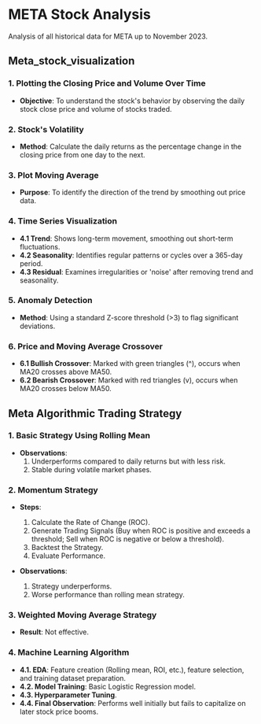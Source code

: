 # META Stock Analysis

Analysis of all historical data for META up to November 2023.

## Meta_stock_visualization

### 1. Plotting the Closing Price and Volume Over Time

- **Objective**: To understand the stock's behavior by observing the daily stock close price and volume of stocks traded.

### 2. Stock's Volatility

- **Method**: Calculate the daily returns as the percentage change in the closing price from one day to the next.

### 3. Plot Moving Average

- **Purpose**: To identify the direction of the trend by smoothing out price data.

### 4. Time Series Visualization

- **4.1 Trend**: Shows long-term movement, smoothing out short-term fluctuations.
- **4.2 Seasonality**: Identifies regular patterns or cycles over a 365-day period.
- **4.3 Residual**: Examines irregularities or 'noise' after removing trend and seasonality.

### 5. Anomaly Detection

- **Method**: Using a standard Z-score threshold (>3) to flag significant deviations.

### 6. Price and Moving Average Crossover

- **6.1 Bullish Crossover**: Marked with green triangles (^), occurs when MA20 crosses above MA50.
- **6.2 Bearish Crossover**: Marked with red triangles (v), occurs when MA20 crosses below MA50.

## Meta Algorithmic Trading Strategy

### 1. Basic Strategy Using Rolling Mean

- **Observations**:
  1. Underperforms compared to daily returns but with less risk.
  2. Stable during volatile market phases.

### 2. Momentum Strategy

- **Steps**:
  1. Calculate the Rate of Change (ROC).
  2. Generate Trading Signals (Buy when ROC is positive and exceeds a threshold; Sell when ROC is negative or below a threshold).
  3. Backtest the Strategy.
  4. Evaluate Performance.

- **Observations**:
  1. Strategy underperforms.
  2. Worse performance than rolling mean strategy.

### 3. Weighted Moving Average Strategy

- **Result**: Not effective.

### 4. Machine Learning Algorithm

- **4.1. EDA**: Feature creation (Rolling mean, ROI, etc.), feature selection, and training dataset preparation.
- **4.2. Model Training**: Basic Logistic Regression model.
- **4.3. Hyperparameter Tuning**.
- **4.4. Final Observation**: Performs well initially but fails to capitalize on later stock price booms.
